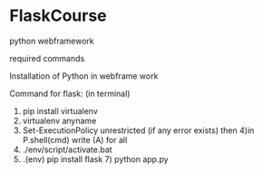 # FlaskCourse
python webframework


required commands


Installation of Python in webframe work

Command for flask:
 (in terminal)

1) pip install virtualenv
2) virtualenv anyname
3) Set-ExecutionPolicy unrestricted (if any error exists) then
4)in P.shell(cmd) write (A) for all
5) ./env/script/activate.bat
6) .(env) pip install flask
7) python app.py 
